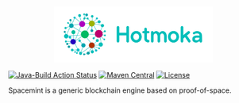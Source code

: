 <p align="center"><img width="320" src="pics/hotmoka_logo.png" alt="Hotmoka logo"></p>

[![Java-Build Action Status](https://github.com/Hotmoka/spacemint/workflows/Java-Build/badge.svg)](https://github.com/Hotmoka/spacemint/actions)
[![Maven Central](https://img.shields.io/maven-central/v/io.hotmoka/spacemint.svg?label=Maven%20Central)](https://search.maven.org/search?q=g:%22io.hotmoka%22)
[![License](https://img.shields.io/badge/License-Apache%202.0-blue.svg)](http://www.apache.org/licenses/LICENSE-2.0.html)

Spacemint is a generic blockchain engine based on proof-of-space.

